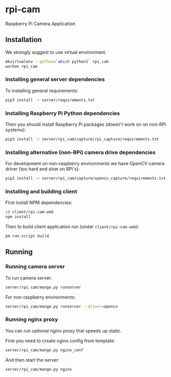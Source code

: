 rpi-cam
=======

Raspberry Pi Camera Application

Installation
------------

We strongly suggest to use virtual environment:

```sh
mkvirtualenv --python=`which python3` rpi_cam
workon rpi_cam
```

### Installing general server dependencies

To installing general requirements:

```sh
pip3 install -r server/requirements.txt
```

### Installing Raspberry Pi Python dependencies

Then you should install Raspberry Pi packages (doesn't work on on non-RPi systems):

```sh
pip3 install -r server/rpi_cam/capture/rpi_capture/requirements.txt
```

### Installing alternative (non-RPi) camera drive dependencies

For development on non-raspberry environments we have OpenCV camera driver (too hard and slow on RPi's):

```sh
pip3 install -r server/rpi_cam/capture/opencv_capture/requirements.txt
```

### Installing and building client

First install NPM dependencies:

```sh
cd client/rpi-cam-web
npm install
```

Then to build client application run (under `client/rpi-cam-web`):

```sh
pm run-script build
```

Running
-------

### Running camera server

To run camera server:

```sh
server/rpi_cam/mange.py runserver
```

For non-raspberry environments:

```sh
server/rpi_cam/mange.py runserver --driver=opencv
```

### Running nginx proxy

You can run optional nginx proxy that speeds up static.

First you need to create nginx config from template:

```sh
server/rpi_cam/mange.py nginx_conf
```

And then start the server:

```sh
server/rpi_cam/mange.py nginx
```
